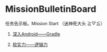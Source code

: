 # MissionBulletinBoard
任务告示板。Mission Start （迷神死大头 ≧▽≦）

1. [深入Android——Gradle](1.%20Gradle/MissionStart.md)

2. [软实力——逻辑力](https://github.com/LolitaComplex/MissionBulletinBoard/tree/MadProgramer/2.%20Logical)
